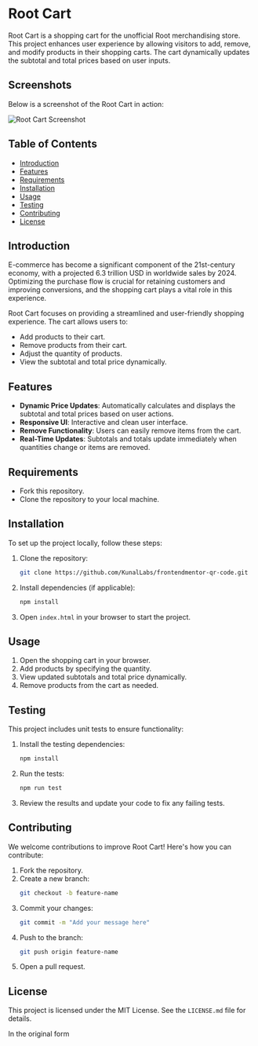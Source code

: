 # Root Cart

Root Cart is a shopping cart for the unofficial Root merchandising store. This project enhances user experience by allowing visitors to add, remove, and modify products in their shopping carts. The cart dynamically updates the subtotal and total prices based on user inputs.

## Screenshots

Below is a screenshot of the Root Cart in action:

![Root Cart Screenshot](./)

## Table of Contents
- [Introduction](#introduction)
- [Features](#features)
- [Requirements](#requirements)
- [Installation](#installation)
- [Usage](#usage)
- [Testing](#testing)
- [Contributing](#contributing)
- [License](#license)

## Introduction

E-commerce has become a significant component of the 21st-century economy, with a projected 6.3 trillion USD in worldwide sales by 2024. Optimizing the purchase flow is crucial for retaining customers and improving conversions, and the shopping cart plays a vital role in this experience.

Root Cart focuses on providing a streamlined and user-friendly shopping experience. The cart allows users to:

- Add products to their cart.
- Remove products from their cart.
- Adjust the quantity of products.
- View the subtotal and total price dynamically.

## Features

- **Dynamic Price Updates**: Automatically calculates and displays the subtotal and total prices based on user actions.
- **Responsive UI**: Interactive and clean user interface.
- **Remove Functionality**: Users can easily remove items from the cart.
- **Real-Time Updates**: Subtotals and totals update immediately when quantities change or items are removed.

## Requirements

- Fork this repository.
- Clone the repository to your local machine.

## Installation

To set up the project locally, follow these steps:

1. Clone the repository:

   ```bash
   git clone https://github.com/KunalLabs/frontendmentor-qr-code.git
   ```

2. Install dependencies (if applicable):

   ```bash
   npm install
   ```

3. Open `index.html` in your browser to start the project.

## Usage

1. Open the shopping cart in your browser.
2. Add products by specifying the quantity.
3. View updated subtotals and total price dynamically.
4. Remove products from the cart as needed.

## Testing

This project includes unit tests to ensure functionality:

1. Install the testing dependencies:

   ```bash
   npm install
   ```

2. Run the tests:

   ```bash
   npm run test
   ```

3. Review the results and update your code to fix any failing tests.

## Contributing

We welcome contributions to improve Root Cart! Here's how you can contribute:

1. Fork the repository.
2. Create a new branch:
   ```bash
   git checkout -b feature-name
   ```
3. Commit your changes:
   ```bash
   git commit -m "Add your message here"
   ```
4. Push to the branch:
   ```bash
   git push origin feature-name
   ```
5. Open a pull request.

## License

This project is licensed under the MIT License. See the `LICENSE.md` file for details.

In the original form


